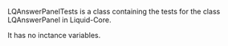 LQAnswerPanelTests is a class containing the tests for the class LQAnswerPanel in Liquid-Core.

It has no inctance variables.